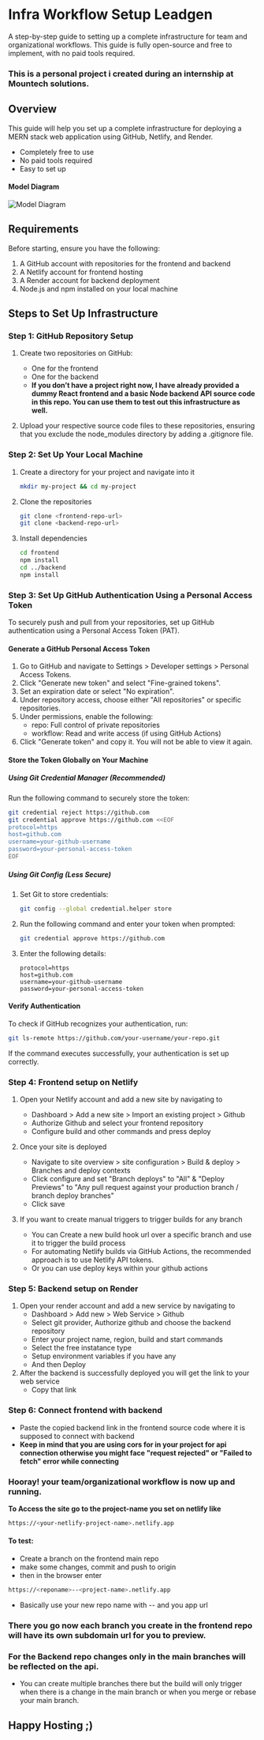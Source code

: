 # Infra Workflow Setup Leadgen 

A step-by-step guide to setting up a complete infrastructure for team and organizational workflows. This guide is fully open-source and free to implement, with no paid tools required. 

### This is a personal project i created during an internship at Mountech solutions.

## Overview  

This guide will help you set up a complete infrastructure for deploying a MERN stack web application using GitHub, Netlify, and Render.  

- Completely free to use  
- No paid tools required  
- Easy to set up  

#### Model Diagram
![Model Diagram](Model-Diagram.png)

## Requirements  

Before starting, ensure you have the following:  

1. A GitHub account with repositories for the frontend and backend  
2. A Netlify account for frontend hosting  
3. A Render account for backend deployment  
4. Node.js and npm installed on your local machine  

## Steps to Set Up Infrastructure  

### Step 1: GitHub Repository Setup  

1. Create two repositories on GitHub:  
   - One for the frontend  
   - One for the backend
   - **If you don’t have a project right now, I have already provided a dummy React frontend and a basic Node backend API source code in this repo. You can use them to test out this infrastructure as well.**

2. Upload your respective source code files to these repositories, ensuring that you exclude the node_modules directory by adding a .gitignore file.  

### Step 2: Set Up Your Local Machine  

1. Create a directory for your project and navigate into it  
   ```bash
   mkdir my-project && cd my-project
   ```

2. Clone the repositories  
   ```bash
   git clone <frontend-repo-url>
   git clone <backend-repo-url>
   ```

3. Install dependencies  
   ```bash
   cd frontend
   npm install
   cd ../backend
   npm install
   ```

### Step 3: Set Up GitHub Authentication Using a Personal Access Token  

To securely push and pull from your repositories, set up GitHub authentication using a Personal Access Token (PAT).  

#### Generate a GitHub Personal Access Token  

1. Go to GitHub and navigate to Settings > Developer settings > Personal Access Tokens.  
2. Click "Generate new token" and select "Fine-grained tokens".  
3. Set an expiration date or select "No expiration".  
4. Under repository access, choose either "All repositories" or specific repositories.  
5. Under permissions, enable the following:  
   - repo: Full control of private repositories  
   - workflow: Read and write access (if using GitHub Actions)  
6. Click "Generate token" and copy it. You will not be able to view it again.  

#### Store the Token Globally on Your Machine  

##### Using Git Credential Manager (Recommended)  

Run the following command to securely store the token:  

```bash
git credential reject https://github.com
git credential approve https://github.com <<EOF
protocol=https
host=github.com
username=your-github-username
password=your-personal-access-token
EOF
```

##### Using Git Config (Less Secure)  

1. Set Git to store credentials:  
   ```bash
   git config --global credential.helper store
   ```

2. Run the following command and enter your token when prompted:  
   ```bash
   git credential approve https://github.com
   ```

3. Enter the following details:  
   ```
   protocol=https
   host=github.com
   username=your-github-username
   password=your-personal-access-token
   ```

####  Verify Authentication  

To check if GitHub recognizes your authentication, run:  

```bash
git ls-remote https://github.com/your-username/your-repo.git
```

If the command executes successfully, your authentication is set up correctly.  


### Step 4: Frontend setup on Netlify
1. Open your Netlify account and add a new site by navigating to   
   - Dashboard > Add a new site > Import an existing project > Github 
   - Authorize Github and select your frontend repository
   - Configure build and other commands and press deploy
2. Once your site is deployed
   - Navigate to site overview > site configuration > Build & deploy > Branches and deploy contexts
   - Click configure and set "Branch deploys" to "All" & "Deploy Previews" to "Any pull request against your production branch / branch deploy branches"
   - Click save

3. If you want to create manual triggers to trigger builds for any branch
   - You can Create a new build hook url over a specific branch and use it to trigger the build process
   - For automating Netlify builds via GitHub Actions, the recommended approach is to use Netlify API tokens.
   - Or you can use deploy keys within your github actions 

  
### Step 5: Backend setup on Render
1. Open your render account and add a new service by navigating to   
   - Dashboard > Add new > Web Service > Github 
   - Select git provider, Authorize github and choose the backend repository 
   - Enter your project name, region, build and start commands
   - Select the free instatance type
   - Setup environment variables if you have any
   - And then Deploy
2. After the backend is successfully deployed you will get the link to your web service
   - Copy that link
  
### Step 6: Connect frontend with backend
   - Paste the copied backend link in the frontend source code where it is supposed to connect with backend
   - **Keep in mind that you are using cors for in your project for api connection otherwise you might face "request rejected" or "Failed to fetch" error while connecting**


### Hooray! your team/organizational workflow is now up and running.

**To Access the site go to the project-name you set on netlify like**
```bash
https://<your-netlify-project-name>.netlify.app
```

#### To test:
 - Create a branch on the frontend main repo
 - make some changes, commit and push to origin <repo-name>
 - then in the browser enter
```bash
https://<reponame>--<project-name>.netlify.app
```
 - Basically use your new repo name with -- and you app url

### There you go now each branch you create in the frontend repo will have its own subdomain url for you to preview.

### For the Backend repo changes only in the main branches will be reflected on the api.
- You can create multiple branches there but the build will only trigger when there is a change in the main branch or when you merge or rebase your main branch.


## Happy Hosting ;)
